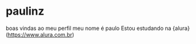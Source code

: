 # paulinz
boas vindas ao meu perfil 
meu nome é paulo 
Estou estudando na {alura}(https://www.alura.com.br)
